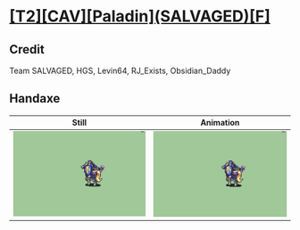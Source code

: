 # [\[T2\]\[CAV\]\[Paladin\]\(SALVAGED\)\[F\]](../)

## Credit

Team SALVAGED, HGS, Levin64, RJ_Exists, Obsidian_Daddy
	
## Handaxe

| Still | Animation |
| :---: | :-------: |
| ![Handaxe still](./Handaxe_000.png) | ![Handaxe animation](./Handaxe.gif) |
